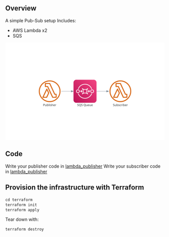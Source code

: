 ## Overview

A simple Pub-Sub setup 
Includes:
- AWS Lambda x2
- SQS

![diagram](%253.svg)

## Code
Write your publisher code in  [lambda_publisher](lambda_publisher/main.py)
Write your subscriber code in  [lambda_publisher](lambda_publisher/main.py)

## Provision the infrastructure with Terraform
```
cd terraform
terraform init
terraform apply
```

Tear down with:

```
terraform destroy
```